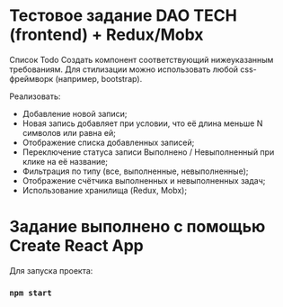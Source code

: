 # Тестовое задание DAO TECH (frontend) + Redux/Mobx
Список Todo
Создать компонент соответствующий нижеуказанным требованиям. Для стилизации можно использовать любой css-фреймворк (например, bootstrap). 

Реализовать:
- Добавление новой записи;
- Новая запись добавляет при условии, что её длина меньше N символов или
равна ей;
- Отображение списка добавленных записей;
- Переключение статуса записи Выполнено / Невыполненный при клике на её
название;
- Фильтрация по типу (все, выполненные, невыполненные);
- Отображение счётчика выполненных и невыполненных задач;
- Использование хранилища (Redux, Mobx);

# Задание выполнено с помощью Create React App
Для запуска проекта:

### `npm start`
